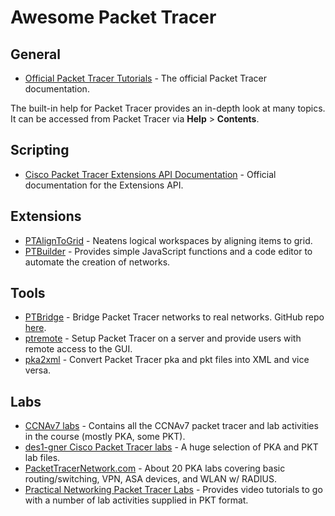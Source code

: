 # Awesome Packet Tracer

## General

- [Official Packet Tracer Tutorials](https://tutorials.ptnetacad.net/) - The official Packet Tracer documentation.

The built-in help for Packet Tracer provides an in-depth look at many topics. It can be accessed from Packet Tracer via **Help** > **Contents**.

## Scripting

- [Cisco Packet Tracer Extensions API Documentation](https://tutorials.ptnetacad.net/help/default/IpcAPI/index.html) - Official documentation for the Extensions API.

## Extensions

- [PTAlignToGrid](https://github.com/kimmknight/PTAlignToGrid) - Neatens logical workspaces by aligning items to grid.
- [PTBuilder](https://github.com/kimmknight/PTBuilder) - Provides simple JavaScript functions and a code editor to automate the creation of networks.

## Tools

- [PTBridge](https://www.packettracernetwork.com/features/real-network-connection.html) - Bridge Packet Tracer networks to real networks. GitHub repo [here](https://github.com/andiwand/ptbridge).
- [ptremote](https://github.com/cnkang/ptremote) - Setup Packet Tracer on a server and provide users with remote access to the GUI.
- [pka2xml](https://github.com/mircodz/pka2xml) - Convert Packet Tracer pka and pkt files into XML and vice versa.

## Labs
- [CCNAv7 labs](https://github.com/GibJaf/CCNAv7) - Contains all the CCNAv7 packet tracer and lab activities in the course (mostly PKA, some PKT).
- [des1-gner Cisco Packet Tracer labs](https://github.com/des1-gner/Cisco-Packet-Tracer) - A huge selection of PKA and PKT lab files.
- [PacketTracerNetwork.com](https://www.packettracernetwork.com/labs/packettracerlabs.html)  - About 20 PKA labs covering basic routing/switching, VPN, ASA devices, and WLAN w/ RADIUS.
- [Practical Networking Packet Tracer Labs](https://www.practicalnetworking.net/stand-alone/packet-tracer-labs/) - Provides video tutorials to go with a number of lab activities supplied in PKT format.
